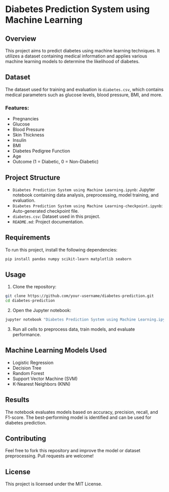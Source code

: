 # Diabetes Prediction System using Machine Learning

## Overview
This project aims to predict diabetes using machine learning techniques. It utilizes a dataset containing medical information and applies various machine learning models to determine the likelihood of diabetes.

## Dataset
The dataset used for training and evaluation is `diabetes.csv`, which contains medical parameters such as glucose levels, blood pressure, BMI, and more.

### Features:
- Pregnancies
- Glucose
- Blood Pressure
- Skin Thickness
- Insulin
- BMI
- Diabetes Pedigree Function
- Age
- Outcome (1 = Diabetic, 0 = Non-Diabetic)

## Project Structure
- `Diabetes Prediction System using Machine Learning.ipynb`: Jupyter notebook containing data analysis, preprocessing, model training, and evaluation.
- `Diabetes Prediction System using Machine Learning-checkpoint.ipynb`: Auto-generated checkpoint file.
- `diabetes.csv`: Dataset used in this project.
- `README.md`: Project documentation.

## Requirements
To run this project, install the following dependencies:

```bash
pip install pandas numpy scikit-learn matplotlib seaborn
```

## Usage
1. Clone the repository:
```bash
git clone https://github.com/your-username/diabetes-prediction.git
cd diabetes-prediction
```
2. Open the Jupyter notebook:
```bash
jupyter notebook "Diabetes Prediction System using Machine Learning.ipynb"
```
3. Run all cells to preprocess data, train models, and evaluate performance.

## Machine Learning Models Used
- Logistic Regression
- Decision Tree
- Random Forest
- Support Vector Machine (SVM)
- K-Nearest Neighbors (KNN)

## Results
The notebook evaluates models based on accuracy, precision, recall, and F1-score. The best-performing model is identified and can be used for diabetes prediction.

## Contributing
Feel free to fork this repository and improve the model or dataset preprocessing. Pull requests are welcome!

## License
This project is licensed under the MIT License.

